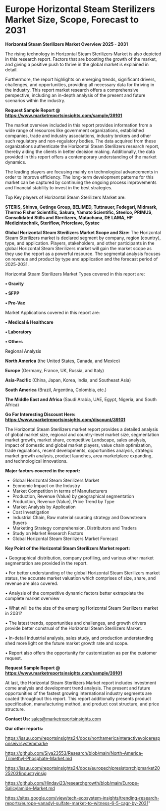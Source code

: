 # Europe Horizontal Steam Sterilizers Market Size, Scope, Forecast to 2031

<Strong> Horizontal Steam Sterilizers Market Overview 2025 - 2031</strong>

The rising technology in Horizontal Steam Sterilizers Market is also depicted in this research report. Factors that are boosting the growth of the market, and giving a positive push to thrive in the global market is explained in detail.

Furthermore, the report highlights on emerging trends, significant drivers, challenges, and opportunities, providing all necessary data for thriving in the industry. This report market research offers a comprehensive perspective, including an in-depth analysis of the present and future scenarios within the industry.

<strong>Request Sample Report @ <a href=https://www.marketreportsinsights.com/sample/39101>https://www.marketreportsinsights.com/sample/39101</a></strong>

The market overview included in this report provides information from a wide range of resources like government organizations, established companies, trade and industry associations, industry brokers and other such regulatory and non-regulatory bodies. The data acquired from these organizations authenticate the Horizontal Steam Sterilizers research report, thereby aiding the clients in better decision making. Additionally, the data provided in this report offers a contemporary understanding of the market dynamics.

The leading players are focusing mainly on technological advancements in order to improve efficiency. The long-term development patterns for this market can be captured by continuing the ongoing process improvements and financial stability to invest in the best strategies.

Top Key players of Horizontal Steam Sterilizers Market are:

<strong>STERIS, Shinva, Getinge Group, BELIMED, Tuttnauer, Fedegari, Midmark, Thermo Fisher Scientific, Sakura, Yamato Scientific, Steelco, PRIMUS, Consolidated Stills and Sterilizers, Matachana, DE LAMA, HP Medizintechnik, Steriflow, Priorclave, Systec</strong>

<strong><b>Global Horizontal Steam Sterilizers Market Scope and Size:</b></strong>
The Horizontal Steam Sterilizers market is declared segment by company, region (country), type, and application. Players, stakeholders, and other participants in the global Horizontal Steam Sterilizers market will gain the market scope as they use the report as a powerful resource. The segmental analysis focuses on revenue and product by type and application and the forecast period of 2025-2031.

Horizontal Steam Sterilizers Market Types covered in this report are:

<strong>•  Gravity

•  SFPP

•  Pre-Vac</strong>

Market Applications covered in this report are:

<strong>•  Medical & Healthcare

•  Laboratory

•  Others</strong> 

Regional Analysis

<strong>North America</strong> (the United States, Canada, and Mexico)

<strong>Europe</strong> (Germany, France, UK, Russia, and Italy)

<strong>Asia-Pacific</strong> (China, Japan, Korea, India, and Southeast Asia)

<strong>South America</strong> (Brazil, Argentina, Colombia, etc.)

<strong>The Middle East and Africa</strong> (Saudi Arabia, UAE, Egypt, Nigeria, and South Africa)

<strong>Go For Interesting Discount Here: <a href=https://www.marketreportsinsights.com/discount/39101>https://www.marketreportsinsights.com/discount/39101</a></strong>

The Horizontal Steam Sterilizers market report provides a detailed analysis of global market size, regional and country-level market size, segmentation market growth, market share, competitive Landscape, sales analysis, impact of domestic and global market players, value chain optimization, trade regulations, recent developments, opportunities analysis, strategic market growth analysis, product launches, area marketplace expanding, and technological innovations.

<strong><b>Major factors covered in the report:</b></strong>
<ul>
  <li>Global Horizontal Steam Sterilizers Market </li>
  <li>Economic Impact on the Industry</li>
  <li>Market Competition in terms of Manufacturers</li>
  <li>Production, Revenue (Value) by geographical segmentation</li>
  <li>Production, Revenue (Value), Price Trend by Type</li>
  <li>Market Analysis by Application</li>
  <li>Cost Investigation</li>
  <li>Industrial Chain, Raw material sourcing strategy and Downstream Buyers</li>
  <li>Marketing Strategy comprehension, Distributors and Traders</li>
  <li>Study on Market Research Factors</li>
  <li>Global Horizontal Steam Sterilizers Market Forecast</li>
</ul>

<strong><b>Key Point of the Horizontal Steam Sterilizers Market report:</b></strong>

• Geographical distribution, company profiling, and various other market segmentation are provided in the report.

• For better understanding of the global Horizontal Steam Sterilizers market status, the accurate market valuation which comprises of size, share, and revenue are also covered.

• Analysis of the competitive dynamic factors better extrapolate the complete market overview

• What will be the size of the emerging Horizontal Steam Sterilizers market in 2031?

• The latest trends, opportunities and challenges, and growth drivers provide better construal of the Horizontal Steam Sterilizers Market.

• In-detail industrial analysis, sales study, and production understanding shed more light on the future market growth rate and scope.

• Report also offers the opportunity for customization as per the customer request.

<strong>Request Sample Report @ <a href=https://www.marketreportsinsights.com/sample/39101>https://www.marketreportsinsights.com/sample/39101</a></strong>

At last, the Horizontal Steam Sterilizers Market report includes investment come analysis and development trend analysis. The present and future opportunities of the fastest growing international industry segments are coated throughout this report. This report additionally presents product specification, manufacturing method, and product cost structure, and price structure.

<strong>Contact Us:</strong>
sales@marketreportsinsights.com

<strong>Our other reports:</strong>

<a href=https://issuu.com/reportsinsights24/docs/northamericainteractivevoiceresponseivrsystemmarke>https://issuu.com/reportsinsights24/docs/northamericainteractivevoiceresponseivrsystemmarke</a>

<a href=https://github.com/Siya23553/Research/blob/main/North-America-Trimethyl-Phosphate-Market.md>https://github.com/Siya23553/Research/blob/main/North-America-Trimethyl-Phosphate-Market.md</a>

<a href=https://issuu.com/reportsinsights24/docs/europechipresistorrchipmarket20252031industryinsig>https://issuu.com/reportsinsights24/docs/europechipresistorrchipmarket20252031industryinsig</a>

<a href=https://github.com/Hindavi23/researchgrowth/blob/main/Europe-Salicylamide-Market.md>https://github.com/Hindavi23/researchgrowth/blob/main/Europe-Salicylamide-Market.md</a>

<a href=https://sites.google.com/view/tech-ecosystem-insights/trending-research-reports/europe-vanadyl-sulfate-market-to-witness-6-5-cagr-by-2031>https://sites.google.com/view/tech-ecosystem-insights/trending-research-reports/europe-vanadyl-sulfate-market-to-witness-6-5-cagr-by-2031</a>"
